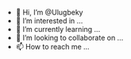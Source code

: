 - 👋 Hi, I’m @Ulugbeky
- 👀 I’m interested in ...
- 🌱 I’m currently learning ...
- 💞️ I’m looking to collaborate on ...
- 📫 How to reach me ...

<!---
Ulugbeky/Ulugbeky is a ✨ special ✨ repository because its `README.md` (this file) appears on your GitHub profile.
You can click the Preview link to take a look at your changes.
--->
